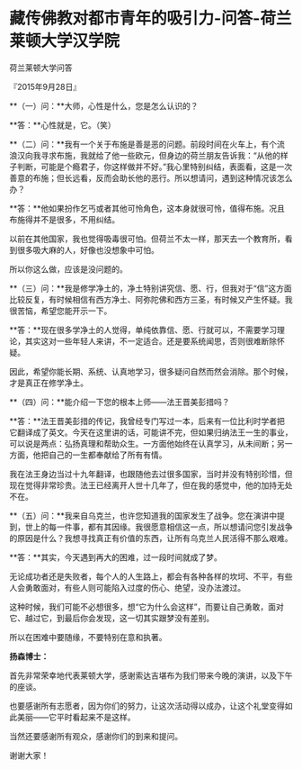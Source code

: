 # 藏传佛教对都市青年的吸引力-问答-荷兰莱顿大学汉学院

荷兰莱顿大学问答

『2015年9月28日』

**（一）问：**大师，心性是什么，您是怎么认识的？

**答：**心性就是，它。（笑）

**（二）问：**我有一个关于布施是善是恶的问题。前段时间在火车上，有个流浪汉向我寻求布施，我就给了他一些欧元，但身边的荷兰朋友告诉我：“从他的样子判断，可能是个瘾君子，你这样做并不好。”我心里特别纠结，表面看，这是一次善意的布施；但长远看，反而会助长他的恶行。所以想请问，遇到这种情况该怎么办？

**答：**他如果扮作乞丐或者其他可怜角色，这本身就很可怜，值得布施。况且布施得并不是很多，不用纠结。

以前在其他国家，我也觉得吸毒很可怕。但荷兰不太一样，那天去一个教育所，看到很多吸大麻的人，好像也没想象中可怕。

所以你这么做，应该是没问题的。

**（三）问：**我是修学净土的，净土特别讲究信、愿、行，但我对于“信”这方面比较反复，有时候相信有西方净土、阿弥陀佛和西方三圣，有时候又产生怀疑。我很苦恼，希望您能开示一下。

**答：**现在很多学净土的人觉得，单纯依靠信、愿、行就可以，不需要学习理论，其实这对一些年轻人来讲，不一定适合。还是要系统闻思，否则很难断除怀疑。

因此，希望你能长期、系统、认真地学习，很多疑问自然而然会消除。那个时候，才是真正在修学净土。

**（四）问：**能介绍一下您的根本上师——法王晋美彭措吗？

**答：**法王晋美彭措的传记，我曾经专门写过一本，后来有一位比利时学者把它翻译成了英文。今天在这里讲的话，可能讲不完，但如果归纳法王一生的事业，可以说是两点：弘扬真理和帮助众生。一方面他始终在认真学习，从未间断；另一方面，他把自己的一生都奉献给了所有有情。

我在法王身边当过十九年翻译，也跟随他去过很多国家，当时并没有特别珍惜，但现在觉得非常珍贵。法王已经离开人世十几年了，但在我的感觉中，他的加持无处不在。

**（五）问：**我来自乌克兰，也许您知道我的国家发生了战争。您在演讲中提到，世上的每一件事，都有其因缘。我很愿意相信这一点，所以想请问您引发战争的原因是什么？我想寻找真正有价值的东西，让所有乌克兰人民活得不那么艰难。

**答：**其实，今天遇到再大的困难，过一段时间就成了梦。

无论成功者还是失败者，每个人的人生路上，都会有各种各样的坎坷、不平，有些人会勇敢面对，有些人则可能陷入过度的伤心、绝望，没办法渡过。

这种时候，我们可能不必想很多，想“它为什么会这样”，而要让自己勇敢，面对它、越过它，到最后你会发现，这一切其实跟梦没有差别。

所以在困难中要随缘，不要特别在意和执著。

**扬森博士：**

首先非常荣幸地代表莱顿大学，感谢索达吉堪布为我们带来今晚的演讲，以及下午的座谈。

也要感谢所有志愿者，因为你们的努力，让这次活动得以成办，让这个礼堂变得如此美丽——它平时看起来不是这样。

当然还要感谢所有观众，感谢你们的到来和提问。

谢谢大家！

